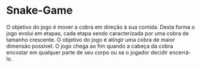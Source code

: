 # Snake-Game
O objetivo do jogo é mover a cobra em direção à sua comida. Desta forma o jogo evolui em etapas, cada etapa sendo caracterizada por uma cobra de tamanho crescente. O objetivo do jogo é atingir uma cobra de maior dimensão possível. O jogo chega ao fim quando a cabeça da cobra encostar em qualquer parte de seu corpo ou se o jogador decidir encerrá-lo. 

